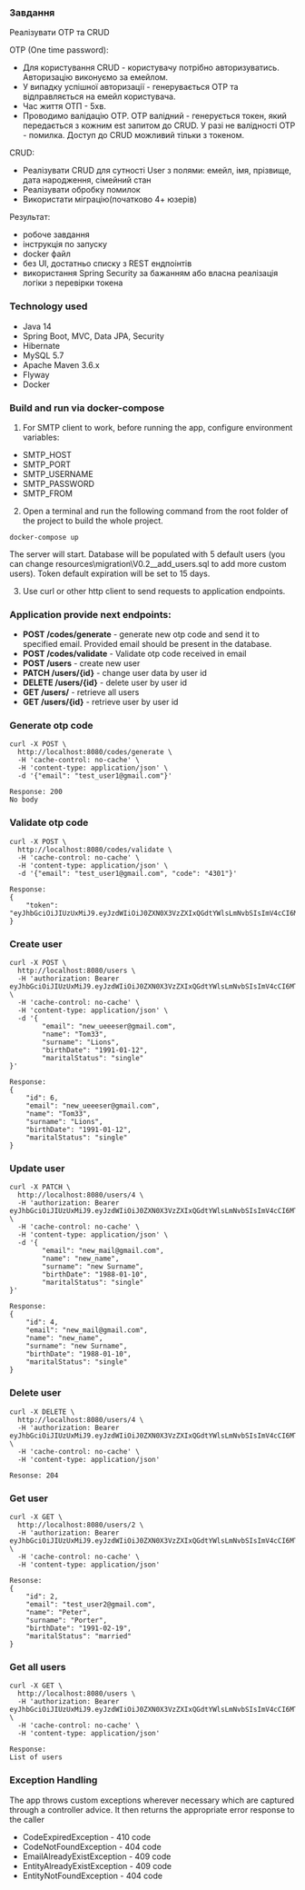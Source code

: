### Завдання
Реалізувати OTP та CRUD

OTP (One time password):
* Для користування CRUD - користувачу потрібно авторизуватись. Авторизацію виконуємо за емейлом.
* У випадку успішної авторизації - генерувається OTP та відправляється на емейл користувача.
* Час життя ОТП - 5хв.
* Проводимо валідацію OTP. OTP валідний - генерується токен, який передається з кожним est запитом до CRUD. У разі не валідності OTP - помилка. Доступ до CRUD можливий тільки з токеном.

CRUD:
* Реалізувати CRUD для сутності User з полями: емейл, імя, прізвище, дата народження, сімейний стан
* Реалізувати обробку помилок
* Використати міграцію(початково 4+ юзерів)

Результат:
* робоче завдання
* інструкція по запуску
* docker файл
* без UI, достатньо списку з REST ендпоінтів
* використання Spring Security за бажанням або власна реалізація логіки з перевірки токена


### Technology used
* Java 14
* Spring Boot, MVC, Data JPA, Security
* Hibernate
* MySQL 5.7
* Apache Maven 3.6.x
* Flyway
* Docker

### Build and run via docker-compose
1. For SMTP client to work, before running the app, configure environment variables:
* SMTP_HOST
* SMTP_PORT
* SMTP_USERNAME
* SMTP_PASSWORD
* SMTP_FROM
2. Open a terminal and run the following command from the root folder of the project to build the whole project.

```
docker-compose up
```

The server will start. Database will be populated with 5 default users (you can change resources\migration\V0.2__add_users.sql to add more custom users). 
Token default expiration will be set to 15 days.

3. Use curl or other http client to send requests to application endpoints.

### Application provide next endpoints:

* **POST /codes/generate** - generate new otp code and send it to specified email. Provided email should be present in the database.
* **POST /codes/validate** - Validate otp code received in email
* **POST /users** - create new user
* **PATCH /users/{id}** - change user data by user id
* **DELETE /users/{id}** - delete user by user id
* **GET /users/** - retrieve all users
* **GET /users/{id}** - retrieve user by user id



### Generate otp code
```
curl -X POST \
  http://localhost:8080/codes/generate \
  -H 'cache-control: no-cache' \
  -H 'content-type: application/json' \
  -d '{"email": "test_user1@gmail.com"}'

Response: 200
No body
```

### Validate otp code
```
curl -X POST \
  http://localhost:8080/codes/validate \
  -H 'cache-control: no-cache' \
  -H 'content-type: application/json' \
  -d '{"email": "test_user1@gmail.com", "code": "4301"}'
  
Response: 
{
    "token": "eyJhbGciOiJIUzUxMiJ9.eyJzdWIiOiJ0ZXN0X3VzZXIxQGdtYWlsLmNvbSIsImV4cCI6MTYxNTc1OTIwMH0.J38PV5Myd1Ao0heY2J3uND5VxHFndjqNeebrvkVYAAmBIJtLHmVTfRuO7mGspbMGH0OtLcoCFr4EPd7pvcAaoQ"
}
```

### Create user
```
curl -X POST \
  http://localhost:8080/users \
  -H 'authorization: Bearer eyJhbGciOiJIUzUxMiJ9.eyJzdWIiOiJ0ZXN0X3VzZXIxQGdtYWlsLmNvbSIsImV4cCI6MTYxNTc1OTIwMH0.J38PV5Myd1Ao0heY2J3uND5VxHFndjqNeebrvkVYAAmBIJtLHmVTfRuO7mGspbMGH0OtLcoCFr4EPd7pvcAaoQ' \
  -H 'cache-control: no-cache' \
  -H 'content-type: application/json' \
  -d '{       
        "email": "new_ueeeser@gmail.com",
        "name": "Tom33",
        "surname": "Lions",
        "birthDate": "1991-01-12",
        "maritalStatus": "single"
}'

Response:
{
    "id": 6,
    "email": "new_ueeeser@gmail.com",
    "name": "Tom33",
    "surname": "Lions",
    "birthDate": "1991-01-12",
    "maritalStatus": "single"
}
```

### Update user
```
curl -X PATCH \
  http://localhost:8080/users/4 \
  -H 'authorization: Bearer eyJhbGciOiJIUzUxMiJ9.eyJzdWIiOiJ0ZXN0X3VzZXIxQGdtYWlsLmNvbSIsImV4cCI6MTYxNTc1OTIwMH0.J38PV5Myd1Ao0heY2J3uND5VxHFndjqNeebrvkVYAAmBIJtLHmVTfRuO7mGspbMGH0OtLcoCFr4EPd7pvcAaoQ' \
  -H 'cache-control: no-cache' \
  -H 'content-type: application/json' \
  -d '{       
        "email": "new_mail@gmail.com",
        "name": "new_name",
        "surname": "new Surname",
        "birthDate": "1988-01-10",
        "maritalStatus": "single"
}'

Response: 
{
    "id": 4,
    "email": "new_mail@gmail.com",
    "name": "new_name",
    "surname": "new Surname",
    "birthDate": "1988-01-10",
    "maritalStatus": "single"
}
```

### Delete user
```
curl -X DELETE \
  http://localhost:8080/users/4 \
  -H 'authorization: Bearer eyJhbGciOiJIUzUxMiJ9.eyJzdWIiOiJ0ZXN0X3VzZXIxQGdtYWlsLmNvbSIsImV4cCI6MTYxNTc1OTIwMH0.J38PV5Myd1Ao0heY2J3uND5VxHFndjqNeebrvkVYAAmBIJtLHmVTfRuO7mGspbMGH0OtLcoCFr4EPd7pvcAaoQ' \
  -H 'cache-control: no-cache' \
  -H 'content-type: application/json'
  
Resonse: 204
```

### Get user
```
curl -X GET \
  http://localhost:8080/users/2 \
  -H 'authorization: Bearer eyJhbGciOiJIUzUxMiJ9.eyJzdWIiOiJ0ZXN0X3VzZXIxQGdtYWlsLmNvbSIsImV4cCI6MTYxNTc1OTIwMH0.J38PV5Myd1Ao0heY2J3uND5VxHFndjqNeebrvkVYAAmBIJtLHmVTfRuO7mGspbMGH0OtLcoCFr4EPd7pvcAaoQ' \
  -H 'cache-control: no-cache' \
  -H 'content-type: application/json'  

Resonse: 
{
    "id": 2,
    "email": "test_user2@gmail.com",
    "name": "Peter",
    "surname": "Porter",
    "birthDate": "1991-02-19",
    "maritalStatus": "married"
}
```

### Get all users
```
curl -X GET \
  http://localhost:8080/users \
  -H 'authorization: Bearer eyJhbGciOiJIUzUxMiJ9.eyJzdWIiOiJ0ZXN0X3VzZXIxQGdtYWlsLmNvbSIsImV4cCI6MTYxNTc1OTIwMH0.J38PV5Myd1Ao0heY2J3uND5VxHFndjqNeebrvkVYAAmBIJtLHmVTfRuO7mGspbMGH0OtLcoCFr4EPd7pvcAaoQ' \
  -H 'cache-control: no-cache' \
  -H 'content-type: application/json'  
  
Response:
List of users

```

### Exception Handling
The app throws custom exceptions wherever necessary which are captured through a controller advice. It then returns the appropriate error response to the caller

* CodeExpiredException - 410 code
* CodeNotFoundException - 404 code
* EmailAlreadyExistException - 409 code
* EntityAlreadyExistException - 409 code
* EntityNotFoundException - 404 code









